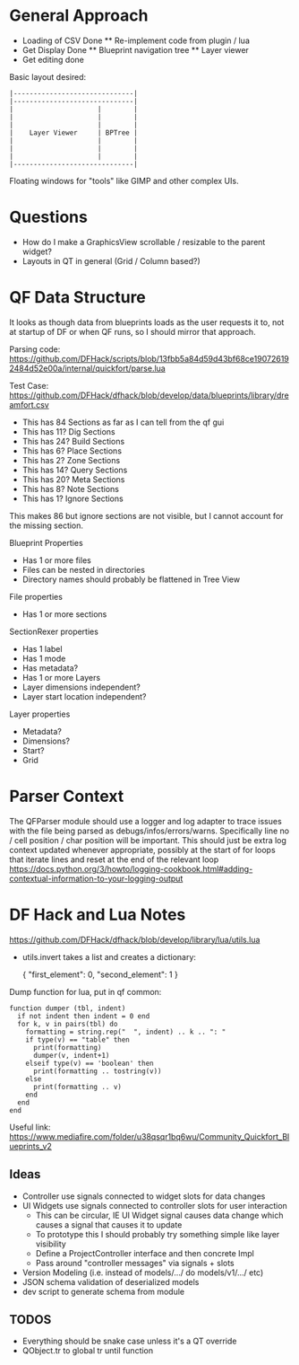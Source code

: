 # General Approach

* Loading of CSV Done
** Re-implement code from plugin / lua
* Get Display Done
** Blueprint navigation tree
** Layer viewer
* Get editing done

Basic layout desired:

    |------------------------------|
    |------------------------------|
    |                     |        |
    |                     |        |
    |                     |        |
    |    Layer Viewer     | BPTree |
    |                     |        |
    |                     |        |
    |                     |        |
    |------------------------------|

Floating windows for "tools" like GIMP and other complex UIs.

# Questions

* How do I make a GraphicsView scrollable / resizable to the parent widget?
* Layouts in QT in general (Grid / Column based?)

# QF Data Structure

It looks as though data from blueprints loads as the user requests it to, not
at startup of DF or when QF runs, so I should mirror that approach.

Parsing code:
https://github.com/DFHack/scripts/blob/13fbb5a84d59d43bf68ce190726192484d52e00a/internal/quickfort/parse.lua

Test Case:
https://github.com/DFHack/dfhack/blob/develop/data/blueprints/library/dreamfort.csv

* This has 84 Sections as far as I can tell from the qf gui
* This has 11? Dig Sections
* This has 24? Build Sections
* This has 6? Place Sections
* This has 2? Zone Sections
* This has 14? Query Sections
* This has 20? Meta Sections
* This has 8? Note Sections
* This has 1? Ignore Sections

This makes 86 but ignore sections are not visible, but I cannot account for the missing section.


Blueprint Properties
* Has 1 or more files
* Files can be nested in directories
* Directory names should probably be flattened in Tree View

File properties
* Has 1 or more sections

SectionRexer properties
* Has 1 label
* Has 1 mode
* Has metadata?
* Has 1 or more Layers
* Layer dimensions independent?
* Layer start location independent? 

Layer properties
* Metadata?
* Dimensions?
* Start?
* Grid

# Parser Context

The QFParser module should use a logger and log adapter to trace issues
with the file being parsed as debugs/infos/errors/warns. Specifically 
line no / cell position / char position will be important.  This should just
be extra log context updated whenever appropriate, possibly at the start of 
for loops that iterate lines and reset at the end of the relevant loop
https://docs.python.org/3/howto/logging-cookbook.html#adding-contextual-information-to-your-logging-output

# DF Hack and Lua Notes
https://github.com/DFHack/dfhack/blob/develop/library/lua/utils.lua
* utils.invert takes a list and creates a dictionary:


    {
        "first_element": 0,
        "second_element": 1
    }

Dump function for lua, put in qf common:
    
    function dumper (tbl, indent)
      if not indent then indent = 0 end
      for k, v in pairs(tbl) do
        formatting = string.rep("  ", indent) .. k .. ": "
        if type(v) == "table" then
          print(formatting)
          dumper(v, indent+1)
        elseif type(v) == 'boolean' then
          print(formatting .. tostring(v))
        else
          print(formatting .. v)
        end
      end
    end

Useful link:
https://www.mediafire.com/folder/u38qsqr1bq6wu/Community_Quickfort_Blueprints_v2

## Ideas
* Controller use signals connected to widget slots for data changes
* UI Widgets use signals connected to controller slots for user interaction
  * This can be circular, IE UI Widget signal causes data change which causes a signal that causes it to update
  * To prototype this I should probably try something simple like layer visibility
  * Define a ProjectController interface and then concrete Impl
  * Pass around "controller messages" via signals + slots
* Version Modeling (i.e. instead of models/.../ do models/v1/.../ etc)
* JSON schema validation of deserialized models
* dev script to generate schema from module


## TODOS
* Everything should be snake case unless it's a QT override
* QObject.tr to global tr until function
